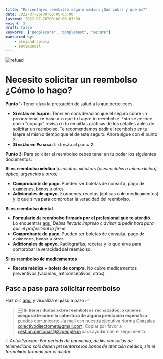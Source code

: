 ```yaml
---
title: "Porcentajes reembolso seguro médico ¿Qué cubre y qué no?"
date: 2022-07-26T00:00:00-03:00
lastmod: 2022-07-26T00:00:00-03:00
weight: 2
draft: false
keywords: ["peoplecare", "complement", "secure"]
mantained_by:
    - alejandrapaola
    - patymunozl
---
```


![refund](../refund.png)

# Necesito solicitar un reembolso ¿Cómo lo hago?

**Punto 1:** Tener clara la prestación de salud a la que perteneces.

-   **Si estás en Isapre:** Tener en consideración que el seguro cubre un proporcional en base a lo que tu Isapre te reembolse. Esto se conoce como "copago" revisa en tu email las gráficas de los detalles antes de solicitar un reembolso. Te recomendamos pedir el reembolso en tu Isapre al mismo tiempo que el de este seguro. Ahora sigue con el punto 2.
-   **Si estás en Fonasa:** Ir directo al punto 2.

**Punto 2:** Para solicitar el reembolso debes tener en tu poder los siguientes documentos:

**Si es reembolso médico** _(consultas médicas (presenciales o telemedicina), óptica, urgencias u otros)_

-   **Comprobante de pago.** Pueden ser boletas de consulta, pago de exámenes, bonos u otros.
-   **Adicionales de apoyo.** Exámenes, recetas (ópticas o de medicamentos) y lo que sirva para comprobar la veracidad del reembolso.

**Si es reembolso dental**

-   **Formulario de reembolso firmado por el profesional que te atendió.**  
    Lo encuentras [aquí](https://w3.metlife.cl/content/dam/metlifecom/cl/pdfs/Formulario_Reembolso_Dental.pdf) _Debes llevarlo impreso o avisar al pedir hora para que el profesional lo firme._
-   **Comprobante de pago.** Pueden ser boletas de consulta, pago de exámenes, bonos u otros.
-   **Adicionales de apoyo.** Radiografías, recetas y lo que sirva para comprobar la veracidad del reembolso.

**Si es reembolso de medicamentos**

-   **Receta médica + boleta de compra**. No cubre medicamentos preventivos (vacunas, anticonceptivos, otros).

## Paso a paso para solicitar reembolso

Haz clic [aquí](https://mkt21.cl/Reembolsos/) y visualiza el paso a paso ✅

> 🆘 **Si tienes dudas sobre reembolsos rechazados, o quieres asegurarte sobre la cobertura de alguna prestación específica** puedes comunicarte vía mail con nuestra ejecutiva Norma González [colectivodirectomet@gmail.com](mailto:colectivodirectomet@gmail.com). Copiar por favor a [gestion.personas@23people.io](mailto:gestion.personas@23people.io) para ayudar con el seguimiento.

💡 _Actualización: Por período de pandemia, de las consultas de telemedicina solo deben presentarse los bonos de atención médica, sin el formulario firmado por el doctor._
